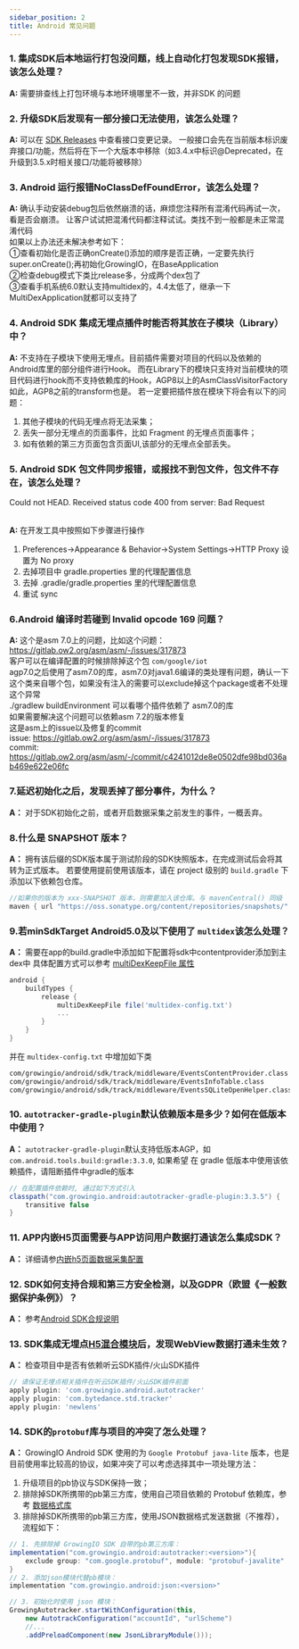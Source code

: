```yaml
---
sidebar_position: 2
title: Android 常见问题
---
```


### 1. 集成SDK后本地运行打包没问题，线上自动化打包发现SDK报错，该怎么处理？
**A:** 需要排查线上打包环境与本地环境哪里不一致，并非SDK 的问题

### 2. 升级SDK后发现有一部分接口无法使用，该怎么处理？
**A:** 可以在 [SDK Releases](https://github.com/growingio/growingio-sdk-android-autotracker/releases) 中查看接口变更记录。
一般接口会先在当前版本标识废弃接口/功能，然后将在下一个大版本中移除（如3.4.x中标识@Deprecated，在升级到3.5.x时相关接口/功能将被移除）

### 3. Android 运行报错NoClassDefFoundError，该怎么处理？
**A:** 确认手动安装debug包后依然崩溃的话，麻烦您注释所有混淆代码再试一次，看是否会崩溃。
让客户试试把混淆代码都注释试试。类找不到一般都是未正常混淆代码<br/>
如果以上办法还未解决参考如下：<br/>
①查看初始化是否正确onCreate()添加的顺序是否正确，一定要先执行super.onCreate();再初始化GrowingIO，在BaseApplication<br/>
②检查debug模式下类比release多，分成两个dex包了<br/>
③查看手机系统6.0默认支持multidex的，4.4太低了，继承一下MultiDexApplication就都可以支持了

### 4. Android SDK 集成无埋点插件时能否将其放在子模块（Library）中？
**A:** 不支持在子模块下使用无埋点。目前插件需要对项目的代码以及依赖的Android库里的部分组件进行Hook。
而在Library下的模块只支持对当前模块的项目代码进行hook而不支持依赖库的Hook，AGP8以上的AsmClassVisitorFactory如此，AGP8之前的transform也是。
若一定要把插件放在模块下将会有以下的问题：
1. 其他子模块的代码无埋点将无法采集；
2. 丢失一部分无埋点的页面事件，比如 Fragment 的无埋点页面事件；
3. 如有依赖的第三方页面包含页面UI,该部分的无埋点全部丢失。

### 5. Android SDK 包文件同步报错，或报找不到包文件，包文件不存在，该怎么处理？
Could not HEAD. Received status code 400 from server: Bad Request<br/>
<ImageLoader path="img/question/BadRequest" /><br/>

**A:** 在开发工具中按照如下步骤进行操作<br/>
1. Preferences->Appearance & Behavior->System Settings->HTTP Proxy 设置为 No proxy<br/>
2. 去掉项目中 gradle.properties 里的代理配置信息<br/>
3. 去掉 .gradle/gradle.properties 里的代理配置信息<br/>
4. 重试 sync

### 6.Android 编译时若碰到 Invalid opcode 169 问题？
**A:** 这个是asm 7.0上的问题，比如这个问题： https://gitlab.ow2.org/asm/asm/-/issues/317873<br/>
客户可以在编译配置的时候排除掉这个包 `com/google/iot`<br/>
agp7.0之后使用了asm7.0的库，asm7.0对java1.6编译的类处理有问题，确认一下这个类来自哪个包，如果没有注入的需要可以exclude掉这个package或者不处理这个异常<br/>
./gradlew buildEnvironment 可以看哪个插件依赖了 asm7.0的库<br/>
如果需要解决这个问题可以依赖asm 7.2的版本修复<br/>
这是asm上的issue以及修复的commit<br/>
issue: https://gitlab.ow2.org/asm/asm/-/issues/317873<br/>
commit: https://gitlab.ow2.org/asm/asm/-/commit/c4241012de8e0502dfe98bd036ab469e622e06fc

### 7.延迟初始化之后，发现丢掉了部分事件，为什么？
**A：** 对于SDK初始化之前，或者开启数据采集之前发生的事件，一概丢弃。

### 8.什么是 SNAPSHOT 版本？
**A：** 拥有该后缀的SDK版本属于测试阶段的SDK快照版本，在完成测试后会将其转为正式版本。
若要使用提前使用该版本，请在 project 级别的 `build.gradle` 下添加以下依赖包仓库。
```groovy
//如果你的版本为 xxx-SNAPSHOT 版本，则需要加入该仓库。与 mavenCentral() 同级
maven { url "https://oss.sonatype.org/content/repositories/snapshots/" }
```

### 9.若minSdkTarget Android5.0及以下使用了 `multidex`该怎么处理？
**A：** 需要在app的build.gradle中添加如下配置将sdk中contentprovider添加到主dex中 具体配置方式可以参考 [multiDexKeepFile 属性](https://developer.android.google.cn/studio/build/multidex?hl=zh_cn#multidexkeepfile-property)
```groovy
android {
    buildTypes {
        release {
            multiDexKeepFile file('multidex-config.txt')
            ...
        }
    }
}
```
并在 `multidex-config.txt` 中增加如下类
```xml
com/growingio/android/sdk/track/middleware/EventsContentProvider.class
com/growingio/android/sdk/track/middleware/EventsInfoTable.class
com/growingio/android/sdk/track/middleware/EventsSQLiteOpenHelper.class
```

### 10. `autotracker-gradle-plugin`默认依赖版本是多少？如何在低版本中使用？
**A：**
`autotracker-gradle-plugin`默认支持低版本AGP，如 `com.android.tools.build:gradle:3.3.0`, 如果希望 在 gradle 低版本中使用该依赖插件，请阻断插件中gradle的版本
```groovy
// 在配置插件依赖时, 通过如下方式引入
classpath("com.growingio.android:autotracker-gradle-plugin:3.3.5") {
    transitive false
} 
```

### 11. APP内嵌H5页面需要与APP访问用户数据打通该怎么集成SDK？
**A：** 详细请参[内嵌h5页面数据采集配置](/docs/android/modules/hybrid%20module)


### 12. SDK如何支持合规和第三方安全检测，以及GDPR（欧盟《一般数据保护条例》）？
**A：** 参考[Android SDK合规说明](/knowledge/compliance/androidCompliance)

### 13. SDK集成无埋点[H5混合模块](/docs/android/modules/hybrid%20module)后，发现WebView数据打通未生效？
**A：**
检查项目中是否有依赖听云SDK插件/火山SDK插件
```groovy
// 请保证无埋点相关插件在听云SDK插件/火山SDK插件前面
apply plugin: 'com.growingio.android.autotracker'
apply plugin: 'com.bytedance.std.tracker'
apply plugin: 'newlens'
```

### 14. SDK的`protobuf`库与项目的冲突了怎么处理？
**A：**
GrowingIO Android SDK 使用的为 `Google Protobuf java-lite` 版本，也是目前使用率比较高的协议，如果冲突了可以考虑选择其中一项处理方法：
1. 升级项目的pb协议与SDK保持一致；
2. 排除掉SDK所携带的pb第三方库，使用自己项目依赖的 Protobuf 依赖库，参考 [数据格式库](/docs/android/modules/core%20module#%E6%95%B0%E6%8D%AE%E6%A0%BC%E5%BC%8F%E5%BA%93)
3. 排除掉SDK所携带的pb第三方库，使用JSON数据格式发送数据（不推荐），流程如下：

```groovy
// 1. 先排除掉 GrowingIO SDK 自带的pb第三方库：
implementation("com.growingio.android:autotracker:<version>"){
	exclude group: "com.google.protobuf", module: "protobuf-javalite"
}
// 2. 添加json模块代替pb模块：
implementation "com.growingio.android:json:<version>"

```

```java
// 3. 初始化时使用 json 模块：
GrowingAutotracker.startWithConfiguration(this,
    new AutotrackConfiguration("accountId", "urlScheme")
    //...
    .addPreloadComponent(new JsonLibraryModule()));
```
